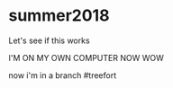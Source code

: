 # summer2018


Let's see if this works

I'M ON MY OWN COMPUTER NOW WOW


now i'm in a branch #treefort
